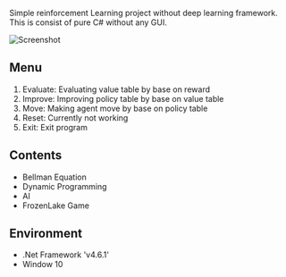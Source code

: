 Simple reinforcement Learning project without deep learning framework. This is consist of pure C# without any GUI.

![Screenshot](https://github.com/sivese/SharpLearning/tree/master/img/frozen_lake.PNG)

## Menu
1. Evaluate: Evaluating value table by base on reward
2. Improve: Improving policy table by base on value table
3. Move: Making agent move by base on policy table
4. Reset: Currently not working
5. Exit: Exit program

## Contents
- Bellman Equation
- Dynamic Programming
- AI
- FrozenLake Game

## Environment
- .Net Framework 'v4.6.1'
- Window 10
